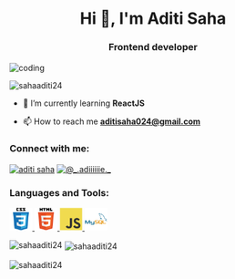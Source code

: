<h1 align="center">Hi 👋, I'm Aditi Saha</h1>
<h3 align="center">Frontend developer </h3>

<img align="center" alt="coding" width="400" src="https://media.tenor.com/QVC1Nmb9TwUAAAAi/coding.gif">

<p align="left"> <img src="https://komarev.com/ghpvc/?username=sahaaditi24&label=Profile%20views&color=0e75b6&style=flat" alt="sahaaditi24" /> </p>

- 🌱 I’m currently learning **ReactJS**

- 📫 How to reach me **aditisaha024@gmail.com**

<h3 align="left">Connect with me:</h3>
<p align="left">
<a href="https://linkedin.com/in/aditi saha" target="blank"><img align="center" src="https://raw.githubusercontent.com/rahuldkjain/github-profile-readme-generator/master/src/images/icons/Social/linked-in-alt.svg" alt="aditi saha" height="30" width="40" /></a>
<a href="https://instagram.com/@_.adiiiiiie._" target="blank"><img align="center" src="https://raw.githubusercontent.com/rahuldkjain/github-profile-readme-generator/master/src/images/icons/Social/instagram.svg" alt="@_.adiiiiiie._" height="30" width="40" /></a>
</p>

<h3 align="left">Languages and Tools:</h3>
<p align="left"> <a href="https://www.w3schools.com/css/" target="_blank" rel="noreferrer"> <img src="https://raw.githubusercontent.com/devicons/devicon/master/icons/css3/css3-original-wordmark.svg" alt="css3" width="40" height="40"/> </a> <a href="https://www.w3.org/html/" target="_blank" rel="noreferrer"> <img src="https://raw.githubusercontent.com/devicons/devicon/master/icons/html5/html5-original-wordmark.svg" alt="html5" width="40" height="40"/> </a> <a href="https://developer.mozilla.org/en-US/docs/Web/JavaScript" target="_blank" rel="noreferrer"> <img src="https://raw.githubusercontent.com/devicons/devicon/master/icons/javascript/javascript-original.svg" alt="javascript" width="40" height="40"/> </a> <a href="https://www.mysql.com/" target="_blank" rel="noreferrer"> <img src="https://raw.githubusercontent.com/devicons/devicon/master/icons/mysql/mysql-original-wordmark.svg" alt="mysql" width="40" height="40"/> </a> </p>

<p><img align="left" src="https://github-readme-stats.vercel.app/api/top-langs?username=sahaaditi24&show_icons=true&locale=en&layout=compact" alt="sahaaditi24" /></p>

<p>&nbsp;<img align="center" src="https://github-readme-stats.vercel.app/api?username=sahaaditi24&show_icons=true&locale=en" alt="sahaaditi24" /></p>

<p><img align="center" src="https://github-readme-streak-stats.herokuapp.com/?user=sahaaditi24&" alt="sahaaditi24" /></p>
